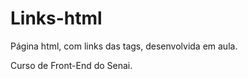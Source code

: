 # Links-html
 Página html, com links das tags, desenvolvida em aula. 
 
 Curso de Front-End do Senai.

